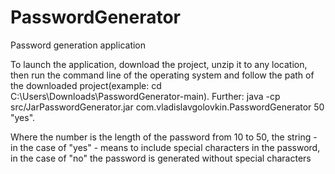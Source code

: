 # PasswordGenerator
Password generation application

To launch the application, download the project, unzip it to any location, then run the command line of the operating system and follow the path of the downloaded project(example: cd C:\Users\Downloads\PasswordGenerator-main). Further: java -cp src/JarPasswordGenerator.jar com.vladislavgolovkin.PasswordGenerator 50 "yes". 

Where the number is the length of the password from 10 to 50, the string - in the case of "yes" - means to include special characters in the password, in the case of "no" the password is generated without special characters
